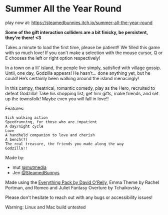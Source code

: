 Summer All the Year Round 
===

play now at: https://steamedbunnies.itch.io/summer-all-the-year-round

**Some of the gift interaction colliders are a bit finicky, be persistent, they're there! <3**

Takes a minute to load the first time, please be patient!! We filled this game with so much love! If you can't make a selection with the mouse cursor, Q or E chooses the left or right option respectively!


In a town on a lil' island,  the people  live simply, satisfied with village gossip. Until, one day, Godzilla appears! He hasn’t… done anything yet, but he could! He’s certainly been walking around the island menacingly!


In this campy, theatrical, romantic comedy, play as the Hero, recruited to defeat Godzilla! Take his shopping list, get him gifts, make friends, and set up the townsfolk! Maybe even you will fall in love!!


Features:

    Sick walking action
    Speedrunning, for those who are impatient
    A day/night cycle
    Love
    A handheld companion to love and cherish
    A bench(?)
    The real treasure, the friends you made along the way
    Godzilla!!

Made by:
- mut [@mutmedia](https://twitter.com/mutmedia)
- Jen [@SteamedBunnys](https://twitter.com/SteamedBunnys)

Made using the [Everything Pack by David O'Reily](http://www.davidoreilly.com/library), Emma Theme by Rachel Portman, and Romeo and Juliet Fantasy Overture by Tchaikovsky.

Please don't hesitate to reach out with any bugs or accessibility issues!

Warning: Linux and Mac build untested
